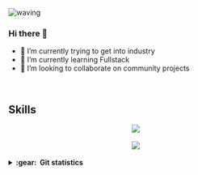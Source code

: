 ![waving](https://capsule-render.vercel.app/api?type=waving&height=200&text=nusaK%20&animation=fadeIn&fontAlignY=40&color=gradient)

### Hi there 👋
<ul>
  <li> 🔭 I’m currently trying to get into industry</li>
  <li>🌱 I’m currently learning Fullstack </li>
  <li>👯 I’m looking to collaborate on community projects</li>
 </ul>
 
 <br>
<h2>Skills</h2>

<p align="center">
  <a href="https://skillicons.dev">
    <img src="https://skillicons.dev/icons?i=git,vscode,react,redux,nextjs,vue,netlify,html,css,js,ts,tailwind,bootstrap" />
  </a>
</p>
<p align="center">
  <a href="https://skillicons.dev">
    <img src="https://skillicons.dev/icons?i=firebase,materialui,python,django,mysql,sqlite,mongo,c,cpp,java,github" />
  </a>
</p>

<details close="false">
  <summary><b>:gear: &nbsp;Git statistics</b></summary>

  ![](./profile-3d-contrib/profile-night-rainbow.svg)
  
</details>
<!--
**nusakakalan/nusakakalan** is a ✨ _special_ ✨ repository because its `README.md` (this file) appears on your GitHub profile.

Here are some ideas to get you started:

- 🔭 I’m currently working on ...
- 🌱 I’m currently learning ...
- 👯 I’m looking to collaborate on ...
- 🤔 I’m looking for help with ...
- 💬 Ask me about ...
- 📫 How to reach me: ...
- 😄 Pronouns: ...
- ⚡ Fun fact: ...
-->
